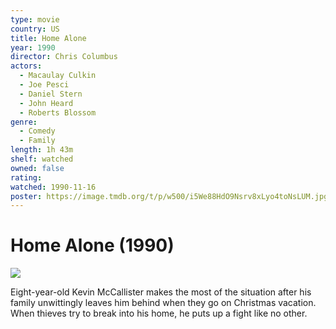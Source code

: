 ```yaml
---
type: movie
country: US
title: Home Alone
year: 1990
director: Chris Columbus
actors:
  - Macaulay Culkin
  - Joe Pesci
  - Daniel Stern
  - John Heard
  - Roberts Blossom
genre:
  - Comedy
  - Family
length: 1h 43m
shelf: watched
owned: false
rating:
watched: 1990-11-16
poster: https://image.tmdb.org/t/p/w500/i5We88HdO9Nsrv8xLyo4toNsLUM.jpg
---
```


# Home Alone (1990)

![](https://image.tmdb.org/t/p/w500/i5We88HdO9Nsrv8xLyo4toNsLUM.jpg)

Eight-year-old Kevin McCallister makes the most of the situation after his family unwittingly leaves him behind when they go on Christmas vacation. When thieves try to break into his home, he puts up a fight like no other.